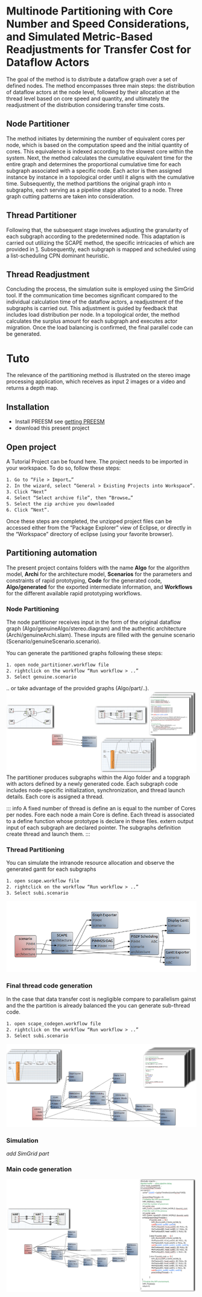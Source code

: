 # Multinode Partitioning with Core Number and Speed Considerations, and Simulated Metric-Based Readjustments for Transfer Cost for Dataflow Actors

The goal of the method is to distribute a dataflow graph over a set of defined nodes.
The method encompasses three main steps: the distribution of dataflow actors at the node level, followed by their allocation at the thread level based on core speed and quantity, and ultimately the readjustment of the distribution considering transfer time costs.

## Node Partitioner
The method initiates by determining the number of equivalent cores per node, which is based on the computation speed and the initial quantity of cores. This equivalence is indexed according to the slowest core within the system.
Next, the method calculates the cumulative equivalent time for the entire graph and determines the proportional cumulative time for each subgraph associated with a specific node. Each actor is then assigned instance by instance in a topological order until it aligns with the cumulative time.
Subsequently, the method partitions the original graph into n subgraphs, each serving as a pipeline stage allocated to a node. Three graph cutting patterns are taken into consideration.

## Thread Partitioner
Following that, the subsequent stage involves adjusting the granularity of each subgraph according to the predetermined node. This adaptation is carried out utilizing the SCAPE method, the specific intricacies of which are provided in [1](https://hal.science/hal-04089941v1/file/DASIP__Architecture_aware_Clustering_of_Dataflow_Actors_for_Controlled_Scheduling_Complexity.pdf). Subsequently, each subgraph is mapped and scheduled using a list-scheduling CPN dominant heuristic.

## Thread Readjustment
Concluding the process, the simulation suite is employed using the SimGrid tool. If the communication time becomes significant compared to the individual calculation time of the dataflow actors, a readjustment of the subgraphs is carried out. This adjustment is guided by feedback that includes load distribution per node. In a topological order, the method calculates the surplus amount for each subgraph and executes actor migration. Once the load balancing is confirmed, the final parallel code can be generated.

# Tuto
The relevance of the partitioning method is illustrated on the stereo image processing application, which receives as input 2 images or a video and returns a depth map.

## Installation
- Install PREESM see [getting PREESM](https://preesm.github.io/get/)
- download this present project

## Open project
A Tutorial Project can be found here. The project needs to be imported in your workspace. To do so, follow these steps:

    1. Go to “File > Import…”
    2. In the wizard, select “General > Existing Projects into Workspace”.
    3. Click “Next”
    4. Select “Select archive file”, then “Browse…”
    5. Select the zip archive you downloaded
    6. Click “Next”.

Once these steps are completed, the unzipped project files can be accessed either from the “Package Explorer” view of Eclipse, or directly in the “Workspace” directory of eclipse (using your favorite browser).

## Partitioning automation
The present project contains folders with the name **Algo** for the algorithm model, **Archi** for the architecture model, **Scenarios** for the parameters and constraints of rapid prototyping, **Code** for the generated code, **Algo/generated** for the exported intermediate information, and **Workflows** for the different available rapid prototyping workflows.

### Node Partitioning
The node partitioner receives input in the form of the original dataflow graph (Algo/genuineAlgo/stereo.diagram) and the authentic architecture (Archi/genuineArchi.slam). These inputs are filled with the genuine scenario (Scenario/genuineScenario.scenario).

You can generate the partitioned graphs following these steps:

    1. open node_partitioner.workflow file
    2. rightclick on the workflow “Run workflow > ..”
    3. Select genuine.scenario
    
.. or take advantage of the provided graphs (Algo/part/..).
![](https://github.com/Ophelie-Renaud/apps/blob/main/stereo.part/Pic/node_partitioner.png)
The partitioner produces subgraphs within the Algo folder and a topgraph with actors defined by a newly generated code. Each subgraph code includes node-specific initialization, synchronization, and thread launch details. Each core is assigned a thread.

::: info
A fixed number of thread is define an is equal to the number of Cores per nodes.
 Fore each node a main Core is define.
 Each thread is associated to a define function whose prototype is declare in these files.
extern output input of each subgraph are declared pointer.
The subgraphs definition create thread and launch them. 
:::

### Thread Partitioning

You can simulate the intranode resource allocation and observe the generated gantt for each subgraphs

    1. open scape.workflow file
    2. rightclick on the workflow “Run workflow > ..”
    3. Select subi.scenario

![](https://github.com/Ophelie-Renaud/apps/blob/main/stereo.part/Pic/thread_partitioner.png)

### Final thread code generation
In the case that data transfer cost is negligible compare to parallelism gainst and the the partition is already balanced the you can generate sub-thread code. 

    1. open scape_codegen.workflow file
    2. rightclick on the workflow “Run workflow > ..”
    3. Select subi.scenario

![](https://github.com/Ophelie-Renaud/apps/blob/main/stereo.part/Pic/thread_partitioner_code.png)

### Simulation

$add \ SimGrid \ part$

### Main code generation


![](https://github.com/Ophelie-Renaud/apps/blob/main/stereo.part/Pic/main_codegen.png)

